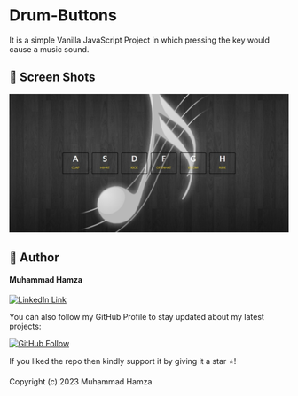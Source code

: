 # Drum-Buttons

It is a simple Vanilla JavaScript Project in which pressing the key would cause a music sound.

## 📱 Screen Shots

<img src="https://github.com/M-Hamza-Aslam/Drum-Buttons/blob/main/ScreenShots/SS1.jpeg?raw=true"> 

## 🧑 Author

#### Muhammad Hamza
[![LinkedIn Link](https://img.shields.io/badge/Connect-Hamza-blue.svg?logo=linkedin&longCache=true&style=social&label=Connect
)](https://www.linkedin.com/in/muhammad-hamza-1bb698213/)

You can also follow my GitHub Profile to stay updated about my latest projects:

[![GitHub Follow](https://img.shields.io/badge/Connect-Hamza-blue.svg?logo=Github&longCache=true&style=social&label=Follow)](https://github.com/M-Hamza-Aslam)

If you liked the repo then kindly support it by giving it a star ⭐!

Copyright (c) 2023 Muhammad Hamza

